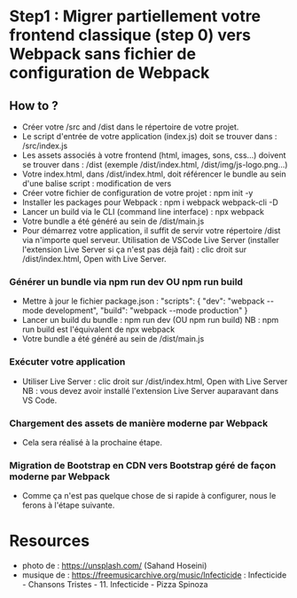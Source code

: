 # Step1 : Migrer partiellement votre frontend classique (step 0) vers Webpack sans fichier de configuration de Webpack
## How to ?
- Créer votre /src and /dist dans le répertoire de votre projet.
- Le script d'entrée de votre application (index.js) doit se trouver dans : /src/index.js
- Les assets associés à votre frontend (html, images, sons, css...) doivent se trouver dans : /dist (exemple /dist/index.html, /dist/img/js-logo.png...)
- Votre index.html, dans /dist/index.html, doit référencer le bundle au sein d'une balise script : modification de <script src="./index.js"></script> vers <script src="./main.js"></script>
- Créer votre fichier de configuration de votre projet : npm init -y
- Installer les packages pour Webpack : npm i webpack webpack-cli -D
- Lancer un build via le CLI (command line interface) : npx webpack
- Votre bundle a été généré au sein de /dist/main.js
- Pour démarrez votre application, il suffit de servir votre répertoire /dist via n'importe quel serveur. Utilisation de VSCode Live Server (installer l'extension Live Server si ça n'est pas déjà fait) : clic droit sur /dist/index.html, Open with Live Server.
### Générer un bundle via npm run dev OU npm run build
- Mettre à jour le fichier package.json : 
 "scripts": {
    "dev": "webpack --mode development",
    "build": "webpack --mode production"
  }
- Lancer un build du bundle : npm run dev (OU npm run build)
NB : npm run build est l'équivalent de npx webpack
- Votre bundle a été généré au sein de /dist/main.js
### Exécuter votre application
- Utiliser Live Server : clic droit sur /dist/index.html, Open with Live Server
NB : vous devez avoir installé l'extension Live Server auparavant dans VS Code.
### Chargement des assets de manière moderne par Webpack
- Cela sera réalisé à la prochaine étape.
### Migration de Bootstrap en CDN vers Bootstrap géré de façon moderne par Webpack
- Comme ça n'est pas quelque chose de si rapide à configurer, nous le ferons à l'étape suivante.
# Resources
- photo de : https://unsplash.com/ (Sahand Hoseini)
- musique de : https://freemusicarchive.org/music/Infecticide : Infecticide - Chansons Tristes - 11. Infecticide - Pizza Spinoza